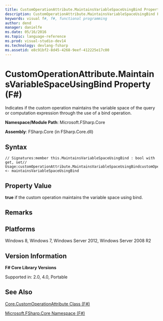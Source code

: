 ```yaml
---
title: CustomOperationAttribute.MaintainsVariableSpaceUsingBind Property (F#)
description: CustomOperationAttribute.MaintainsVariableSpaceUsingBind Property (F#)
keywords: visual f#, f#, functional programming
author: dend
manager: danielfe
ms.date: 05/16/2016
ms.topic: language-reference
ms.prod: visual-studio-dev14
ms.technology: devlang-fsharp
ms.assetid: e8c91bf2-8d45-4268-9eef-412225e17c00 
---
```


# CustomOperationAttribute.MaintainsVariableSpaceUsingBind Property (F#)

Indicates if the custom operation maintains the variable space of the query or computation expression through the use of a bind operation.

**Namespace/Module Path**: Microsoft.FSharp.Core

**Assembly**: FSharp.Core (in FSharp.Core.dll)


## Syntax

```
// Signatures:member this.MaintainsVariableSpaceUsingBind : bool with get, set// Usage:customOperationAttribute.MaintainsVariableSpaceUsingBindcustomOperationAttribute.MaintainsVariableSpaceUsingBind <- maintainsVariableSpaceUsingBind
```

## Property Value
**true** if the custom operation maintains the variable space using bind.


## Remarks

## Platforms
Windows 8, Windows 7, Windows Server 2012, Windows Server 2008 R2


## Version Information
**F# Core Library Versions**

Supported in: 2.0, 4.0, Portable




## See Also
[Core.CustomOperationAttribute Class &#40;F&#35;&#41;](Core.CustomOperationAttribute-Class-%5BFSharp%5D.md)

[Microsoft.FSharp.Core Namespace &#40;F&#35;&#41;](Microsoft.FSharp.Core-Namespace-%5BFSharp%5D.md)

